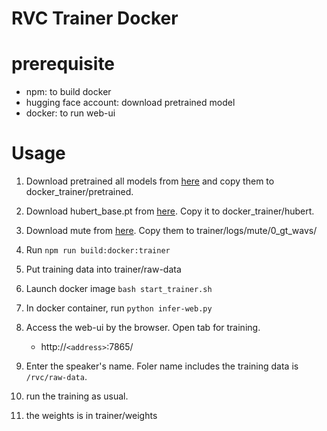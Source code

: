 # RVC Trainer Docker

# prerequisite

- npm: to build docker
- hugging face account: download pretrained model
- docker: to run web-ui

# Usage

1. Download pretrained all models from [here](https://huggingface.co/lj1995/VoiceConversionWebUI/tree/main/pretrained) and copy them to docker_trainer/pretrained.

2. Download hubert_base.pt from [here](https://huggingface.co/lj1995/VoiceConversionWebUI/tree/main). Copy it to docker_trainer/hubert.

3. Download mute from [here](https://github.com/liujing04/Retrieval-based-Voice-Conversion-WebUI/tree/main/logs/mute/0_gt_wavs). Copy them to trainer/logs/mute/0_gt_wavs/

4. Run `npm run build:docker:trainer`

5. Put training data into trainer/raw-data

6. Launch docker image `bash start_trainer.sh`

7. In docker container, run `python infer-web.py`

8. Access the web-ui by the browser. Open tab for training.

   - http://`<address>`:7865/

9. Enter the speaker's name. Foler name includes the training data is `/rvc/raw-data`.
10. run the training as usual.

11. the weights is in trainer/weights
